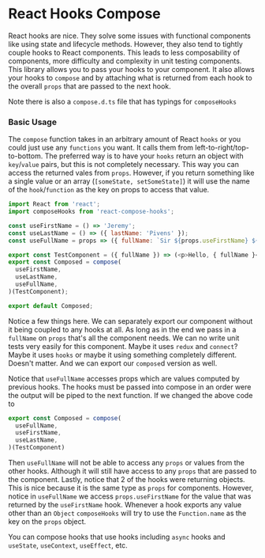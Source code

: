 # React Hooks Compose

React hooks are nice. They solve some issues with functional components like
using state and lifecycle methods. However, they also tend to tightly couple
hooks to React components. This leads to less composability of components, 
more difficulty and complexity in unit testing components. This library allows
you to pass your hooks to your component. It also allows your hooks to `compose`
and by attaching what is returned from each hook to the overall `props` that are 
passed to the next hook.

Note there is also a `compose.d.ts` file that has typings for `composeHooks`

### Basic Usage
The `compose` function takes in an arbitrary amount of React `hooks` or you could just
use any `functions` you want. It calls them from left-to-right/top-to-bottom.
The preferred way is to have your `hooks` return an object with `key`/`value` pairs, but this
is not completely necessary. This way you can access the returned vales from `props`. However,
if you return something like a single value or an array (`[someState, setSomeState]`) it will
use the name of the `hook`/`function` as the key on props to access that value.

```js
import React from 'react';
import composeHooks from 'react-compose-hooks';

const useFirstName = () => 'Jeremy';
const useLastName = () => ({ lastName: 'Pivens' });
const useFullName = props => ({ fullName: `Sir ${props.useFirstName} ${props.lastName}` });

export const TestComponent = ({ fullName }) => (<p>Hello, { fullName }</p>);
export const Composed = compose(
  useFirstName,
  useLastName,
  useFullName,
)(TestComponent);

export default Composed;
```

Notice a few things here. We can separately export our component without
it being coupled to any hooks at all. As long as in the end we pass in a `fullName` on `props`
that's all the component needs. We can no write unit tests very easily for this component.
Maybe it uses `redux` and `connect`? Maybe it uses `hooks` or maybe it using something completely
different. Doesn't matter. And we can export our `compose`d version as well. 

Notice that `useFullName` accesses props which are values computed by previous hooks. The hooks
must be passed into compose in an order were the output will be piped to the next function.
If we changed the above code to

```js
export const Composed = compose(
  useFullName,
  useFirstName,
  useLastName,
)(TestComponent)
```

Then `useFullName` will not be able to access any `props` or values from the other hooks. 
Although it will still have access to any `props` that are passed to the component. Lastly,
notice that 2 of the hooks were returning objects. This is nice because it is the same type as 
`props` for components. However, notice in `useFullName` we access `props.useFirstName` for the value
that was returned by the `useFirstName` hook. Whenever a hook exports any value other than an `Object` 
`composeHooks` will try to use the `Function.name` as the key on the `props` object.

You can compose hooks that use hooks including `async` hooks and `useState`, `useContext`, `useEffect`, etc.


